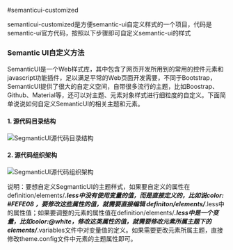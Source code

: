#semanticui-customized

semanticui-customized是方便semantic-ui自定义样式的一个项目，代码是semantic-ui官方代码，按照以下步骤即可自定义semantic-ui的样式

### Semantic UI自定义方法

SemanticUI是一个Web样式库，其中包含了网页开发所用到的常用的控件元素和javascript功能插件，足以满足平常的Web页面开发需要，不同于Bootstrap，SemanticUI提供了很大的自定义空间，自带很多流行的主题，比如Boostrap、Github、Material等，还可以对主题、元素对象样式进行细粒度的自定义。下面简单说说如何自定义SemanticUI的相关主题和元素。

#### 1. 源代码目录结构

![SegmanticUI源代码目录结构](http://blog.reeveslee.com/static/SemanticUI_sourcecode_directory_structure.PNG)

#### 2. 源代码组织架构

![SegmanticUI源代码组织架构](http://blog.reeveslee.com/static/SemanticUI_sourcecode-structure.png)

说明：要想自定义SegmanticUI的主题样式，如果要自定义的属性在 definition/elements/***.less中没有使用变量的值，而是直接定义的，比如说color: #FEFE08 ，要修改这些属性的值，就需要直接编辑 definiton/elements/***.less中的属性值；如果要调整的元素的属性值在definition/elements/***.less中是一个变量，比如color:@white，修改这类属性的值，就需要修改元素所属主题下的elements/***.variables文件中对变量值的定义。如果需要更改元素所属主题，直接修改theme.config文件中元素的主题属性即可。

